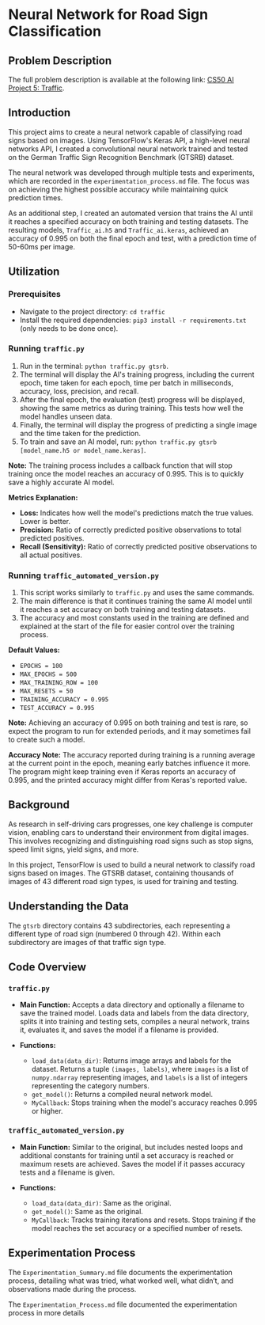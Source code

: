 # Neural Network for Road Sign Classification

## Problem Description
The full problem description is available at the following link: [CS50 AI Project 5: Traffic](https://cs50.harvard.edu/ai/2024/projects/5/traffic/).

## Introduction

This project aims to create a neural network capable of classifying road signs based on images. Using TensorFlow's Keras API, a high-level neural networks API, I created a convolutional neural network trained and tested on the German Traffic Sign Recognition Benchmark (GTSRB) dataset.

The neural network was developed through multiple tests and experiments, which are recorded in the `experimentation_process.md` file. The focus was on achieving the highest possible accuracy while maintaining quick prediction times.

As an additional step, I created an automated version that trains the AI until it reaches a specified accuracy on both training and testing datasets. The resulting models, `Traffic_ai.h5` and `Traffic_ai.keras`, achieved an accuracy of 0.995 on both the final epoch and test, with a prediction time of 50-60ms per image.

## Utilization

### Prerequisites

- Navigate to the project directory: `cd traffic`
- Install the required dependencies: `pip3 install -r requirements.txt` (only needs to be done once).

### Running `traffic.py`

1. Run in the terminal: `python traffic.py gtsrb`.
2. The terminal will display the AI's training progress, including the current epoch, time taken for each epoch, time per batch in milliseconds, accuracy, loss, precision, and recall.
3. After the final epoch, the evaluation (test) progress will be displayed, showing the same metrics as during training. This tests how well the model handles unseen data.
4. Finally, the terminal will display the progress of predicting a single image and the time taken for the prediction.
5. To train and save an AI model, run: `python traffic.py gtsrb [model_name.h5 or model_name.keras]`.

**Note:** The training process includes a callback function that will stop training once the model reaches an accuracy of 0.995. This is to quickly save a highly accurate AI model.

**Metrics Explanation:**
- **Loss:** Indicates how well the model's predictions match the true values. Lower is better.
- **Precision:** Ratio of correctly predicted positive observations to total predicted positives.
- **Recall (Sensitivity):** Ratio of correctly predicted positive observations to all actual positives.

### Running `traffic_automated_version.py`

1. This script works similarly to `traffic.py` and uses the same commands.
2. The main difference is that it continues training the same AI model until it reaches a set accuracy on both training and testing datasets.
3. The accuracy and most constants used in the training are defined and explained at the start of the file for easier control over the training process.

**Default Values:**
- `EPOCHS = 100`
- `MAX_EPOCHS = 500`
- `MAX_TRAINING_ROW = 100`
- `MAX_RESETS = 50`
- `TRAINING_ACCURACY = 0.995`
- `TEST_ACCURACY = 0.995`

**Note:** Achieving an accuracy of 0.995 on both training and test is rare, so expect the program to run for extended periods, and it may sometimes fail to create such a model.

**Accuracy Note:** The accuracy reported during training is a running average at the current point in the epoch, meaning early batches influence it more. The program might keep training even if Keras reports an accuracy of 0.995, and the printed accuracy might differ from Keras's reported value.

## Background

As research in self-driving cars progresses, one key challenge is computer vision, enabling cars to understand their environment from digital images. This involves recognizing and distinguishing road signs such as stop signs, speed limit signs, yield signs, and more.

In this project, TensorFlow is used to build a neural network to classify road signs based on images. The GTSRB dataset, containing thousands of images of 43 different road sign types, is used for training and testing.

## Understanding the Data

The `gtsrb` directory contains 43 subdirectories, each representing a different type of road sign (numbered 0 through 42). Within each subdirectory are images of that traffic sign type.

## Code Overview

### `traffic.py`

- **Main Function:** Accepts a data directory and optionally a filename to save the trained model. Loads data and labels from the data directory, splits it into training and testing sets, compiles a neural network, trains it, evaluates it, and saves the model if a filename is provided.

- **Functions:**
  - `load_data(data_dir)`: Returns image arrays and labels for the dataset. Returns a tuple `(images, labels)`, where `images` is a list of `numpy.ndarray` representing images, and `labels` is a list of integers representing the category numbers.
  - `get_model()`: Returns a compiled neural network model.
  - `MyCallback`: Stops training when the model's accuracy reaches 0.995 or higher.

### `traffic_automated_version.py`

- **Main Function:** Similar to the original, but includes nested loops and additional constants for training until a set accuracy is reached or maximum resets are achieved. Saves the model if it passes accuracy tests and a filename is given.

- **Functions:**
  - `load_data(data_dir)`: Same as the original.
  - `get_model()`: Same as the original.
  - `MyCallback`: Tracks training iterations and resets. Stops training if the model reaches the set accuracy or a specified number of resets.

## Experimentation Process

The `Experimentation_Summary.md` file documents the experimentation process, detailing what was tried, what worked well, what didn’t, and observations made during the process.

The `Experimentation_Process.md` file documented the experimentation process in more details